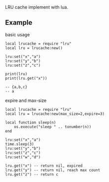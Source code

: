 
LRU cache implement with lua.

## Example

basic usage

```
local lrucache = require "lru"
local lru = lrucache:new()

lru:set("x","a")
lru:set("y","b")
lru:set("z","c")

print(lru) 
print(lru.get("x"))  

-- {a,b,c}
-- a
```

expire and max-size

```
local lrucache = require "lru"
local lru = lrucache:new(max_size=2,expire=3)

local function sleep(n)
	os.execute("sleep " .. tonumber(n))
end

lru:set("x","a")
time.sleep(3)
lru:set("y","b")
lru:set("z","c")
lru:set("w","d")

lru.get("x") -- return nil, expired
lru.get("y") -- return nil, reach max count
lru.get("z") -- return c

```